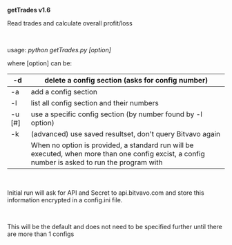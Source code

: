 **getTrades v1.6**

Read trades and calculate overall profit/loss

 

usage: *python getTrades.py [option]*

where [option] can be:

| \-d      | delete a config section (asks for config number)                                                                                                |
|----------|-------------------------------------------------------------------------------------------------------------------------------------------------|
| \-a      | add a config section                                                                                                                            |
| \-l      | list all config section and their numbers                                                                                                       |
| \-u [\#] | use a specific config section (by number found by -l option)                                                                                    |
| \-k      | (advanced) use saved resultset, don't query Bitvavo again                                                                                       |
|          | When no option is provided, a standard run will be executed, when more than one config excist, a config number is asked to run the program with |

 

Initial run will ask for API and Secret to api.bitvavo.com and store this
information encrypted in a config.ini file.

 

This will be the default and does not need to be specified further until there
are more than 1 configs
